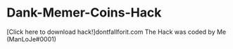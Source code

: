 # Dank-Memer-Coins-Hack
[Click here to download hack!]dontfallforit.com
The Hack was coded by Me (ManLoJe#0001)
